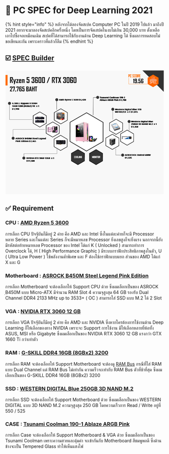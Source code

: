 # 🧤 PC SPEC for Deep Learning 2021

{% hint style="info" %}
หลังจากได้ลองจัดสเปค Computer PC ในปี 2019 ไปแล้ว มาถึงปี 2021 อยากจะมาลองจัดสเปคอีกครั้งหนึ่ง โดยเป็นการจัดเสปคในงบไม่เกิน 30,000 บาท ตั้งเหลือเอาไปซื้อจอเหมือนเดิม สเปคที่ได้สามารถใช้กับงานด้าน Deep Learning ได้ ซึ่งผลการทดสอบไม่ขอเขียนละกัน เพราะคราวที่แล้วก็ลืม
{% endhint %}

## ☑️ [SPEC Builder](https://notebookspec.com/pc/8486158)

![](../../.gitbook/assets/spec-02.png)

## **✅ Requirement**

### CPU : [AMD Ryzen 5 3600](https://notebookspec.com/pc-cpu/341-AMD-Ryzen-5-3600.html)

การเลือก CPU ปัจจัุบันก็มีอยู่ 2 ค่าย คือ AMD และ Intel ซึ่งในแต่ละค่ายก็จะมี Processor หลาย Series และในแต่ละ Series ก็จะมีหมายเลข Processor ยิ่งเลขสูงก็จะยิ่งแรง นอกจากนี้ยังมีรหัสต่อท้ายหมายเลข Processor ของ Intel ได้แก่ K ( Unlocked ) สามารถทำการ Overclock ได้, H ( High Performance Graphic ) มีระบบกราฟิกประสิทธิภาพสูงในตัว, U ( Ultra Low Power ) ใช้พลังงานต่ำพิเศษ และ F ต้องใช้กราฟิกแบบแยก ส่วนของ AMD ได้แก่ X และ G

### Motherboard : [ASROCK B450M Steel Legend Pink Edition](https://notebookspec.com/pc-mb/1480-ASROCK-B450M-Steel%20Legend%20Pink%20Edition.html)

การเลือก Motherboard จะต้องเลือกให้ Support CPU ด้วย ซึ่งผมเลือกเป็นของ ASROCK ฺB450M แบบ Micro-ATX มีจำนวน RAM Slot 4 ความจุสูงสุด 64 GB รองรับ Dual Channel DDR4 2133 MHz up to 3533+ ( OC ) สามารถใส่ SSD แบบ M.2 ได้ 2 Slot

### VGA : [NVIDIA RTX 3060 12 GB](https://notebookspec.com/pc-vga/1363-NVIDIA-RTX-3060.html)

การเลือก VGA ปัจจัุบันก็มีอยู่ 2 ค่าย คือ AMD และ NVIDIA ซึ่งหากใครต้องการใช้งานด้าน Deep Learning ก็ให้เลือกของทาง NVIDIA เพราะจะ Support การใช้งาน มีให้เลือกหลายยี่ห้อทั้ง ASUS, MSI หรือ Gigabyte ซึ่งผมเลือกเป็นของ NVIDIA RTX 3060 12 GB แรงกว่า GTX 1660 Ti กว่าเท่าตัว

### RAM : [G-SKILL DDR4 16GB (8GBx2) 3200](https://notebookspec.com/pc-ram/387-G.SKILL-Ripjaws-V%20DDR4%2016GB%203200%20\(8GBx2\)%20VK.html)

การเลือก RAM จะต้องเลือกให้ Support Motherboard จะต้องดู [RAM Bus](https://www.youtube.com/watch?v=D\_Yt4vSZKVk) กรณีที่ใส่ RAM แบบ Dual Channel แต่ RAM Bus ไม่เท่ากัน ความเร็วจะเท่ากับ RAM Bus ตัวที่ช้าที่สุด ซึ่งผมเลือกเป็นของ G-SKILL DDR4 16GB (8GBx2) 3200

### SSD : [WESTERN DIGITAL Blue 250GB 3D NAND M.2](https://notebookspec.com/pc-ssd/Western-Digital-Blue%20250GB%203D%20NAND%20M.2/388)

การเลือก SSD จะต้องเลือกให้ Support Motherboard ด้วย ซึ่งผมเลือกเป็นของ WESTERN DIGITAL แบบ 3D NAND M.2 ความจุสูงสุด 250 GB โดยความเร็วการ Read / Write อยู่ที่ 550 / 525

### CASE : [Tsunami Coolman 190-1 Ablaze ARGB Pink](https://notebookspec.com/pc-case/1056-Tsunami-Coolman-190-1%20Ablaze%20ARGB%20Pink.html)

การเลือก Case จะต้องเลือกให้ Support Motherboard & VGA ด้วย ซึ่งผมเลือกเป็นของ Tsunami Coolman เพราะความสวยและคุ้มค่า จะเข้ากันกับ Motherboard สีชมพูพอดี ซึ่งด้านข้างจะเป็น Tempered Glass ทำให้เห็นแสงไฟ
